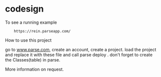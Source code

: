 # codesign

To see a running example

        https://rein.parseapp.com/

How to use this project

go to www.parse.com, create an account, create a project. load the project and replace it with these file and call parse deploy
. don't forget to create the Classes(table) in parse.

More information on request.
